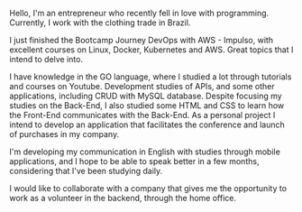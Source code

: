 Hello, I'm an entrepreneur who recently fell in love with programming. Currently, I work with the clothing trade in Brazil.

I just finished the Bootcamp Journey DevOps with AWS - Impulso, with excellent courses on Linux, Docker, Kubernetes and AWS. Great topics that I intend to delve into.

I have knowledge in the GO language, where I studied a lot through tutorials and courses on Youtube. Development studies of APIs, and some other applications, including CRUD with MySQL database. Despite focusing my studies on the Back-End, I also studied some HTML and CSS to learn how the Front-End communicates with the Back-End.
As a personal project I intend to develop an application that facilitates the conference and launch of purchases in my company.

I'm developing my communication in English with studies through mobile applications, and I hope to be able to speak better in a few months, considering that I've been studying daily.

I would like to collaborate with a company that gives me the opportunity to work as a volunteer in the backend, through the home office.
